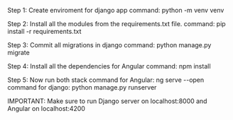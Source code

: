 Step 1: Create enviroment for django app
command: python -m venv venv

Step 2: Install all the modules from the requirements.txt file.
command: pip install -r requirements.txt

Step 3: Commit all migrations in django
command: python manage.py migrate

Step 4: Install all the dependencies for Angular
command: npm install

Step 5: Now run both stack
command for Angular: ng serve --open
command for django: python manage.py runserver

IMPORTANT: Make sure to run Django server on localhost:8000 and Angular on localhost:4200

